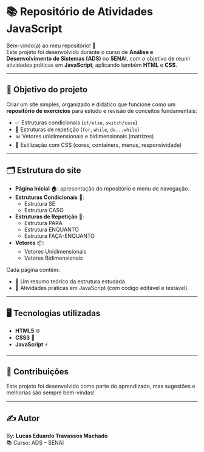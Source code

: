 # 📚 Repositório de Atividades JavaScript  

Bem-vindo(a) ao meu repositório! 🙌  
Este projeto foi desenvolvido durante o curso de **Análise e Desenvolvimento de Sistemas (ADS)** no **SENAI**, com o objetivo de reunir atividades práticas em **JavaScript**, aplicando também **HTML** e **CSS**.  

---

## 🎯 Objetivo do projeto  
Criar um site simples, organizado e didático que funcione como um **repositório de exercícios** para estudo e revisão de conceitos fundamentais:  

- ✅ Estruturas condicionais (`if/else`, `switch/case`)  
- 🔄 Estruturas de repetição (`for`, `while`, `do...while`)  
- 📊 Vetores unidimensionais e bidimensionais (matrizes)  
- 🎨 Estilização com CSS (cores, containers, menus, responsividade)  

---

## 🗂 Estrutura do site  

- **Página Inicial** 🏠: apresentação do repositório e menu de navegação.  
- **Estruturas Condicionais** 🤔:  
  - Estrutura SE  
  - Estrutura CASO  
- **Estruturas de Repetição** 🔁:  
  - Estrutura PARA  
  - Estrutura ENQUANTO  
  - Estrutura FAÇA-ENQUANTO  
- **Vetores** 📦:  
  - Vetores Unidimensionais  
  - Vetores Bidimensionais  

Cada página contém:  
- 📌 Um resumo teórico da estrutura estudada.  
- 📝 Atividades práticas em JavaScript (com código editável e testável).  

---

## 🖥 Tecnologias utilizadas  

- **HTML5** 🌐  
- **CSS3** 🎨  
- **JavaScript** ⚡  

---

## 🤝 Contribuições  

Este projeto foi desenvolvido como parte do aprendizado, mas sugestões e melhorias são sempre bem-vindas!  

---

## ✍️ Autor  

By: **Lucas Eduardo Travassos Machado**  
📚 Curso: ADS – SENAI  
